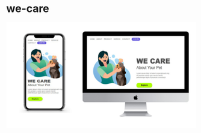 # we-care
<img src="https://github.com/jeffcolyn/we-care/blob/master/img/we%20care%20para%20git.jpg?raw=true">
